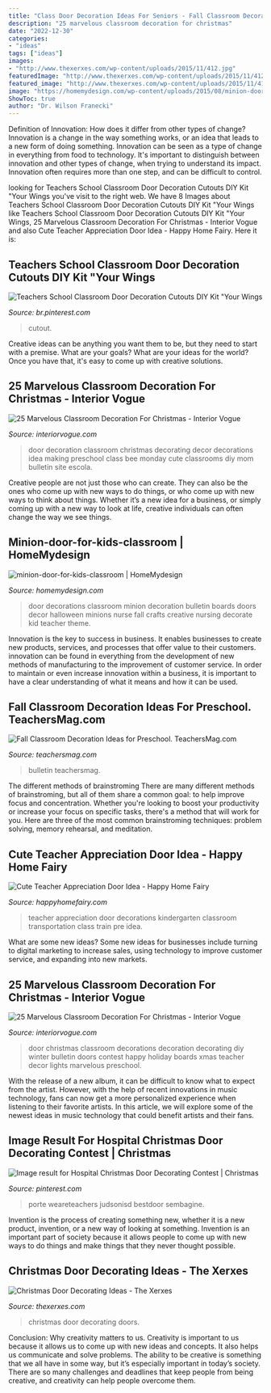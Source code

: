 ```yaml
---
title: "Class Door Decoration Ideas For Seniors - Fall Classroom Decoration Ideas For Preschool. Teachersmag.com"
description: "25 marvelous classroom decoration for christmas"
date: "2022-12-30"
categories:
- "ideas"
tags: ["ideas"]
images:
- "http://www.thexerxes.com/wp-content/uploads/2015/11/412.jpg"
featuredImage: "http://www.thexerxes.com/wp-content/uploads/2015/11/412.jpg"
featured_image: "http://www.thexerxes.com/wp-content/uploads/2015/11/412.jpg"
image: "https://homemydesign.com/wp-content/uploads/2015/08/minion-door-for-kids-classroom.jpg"
ShowToc: true
author: "Dr. Wilson Franecki"
---
```



Definition of Innovation: How does it differ from other types of change?
Innovation is a change in the way something works, or an idea that leads to a new form of doing something. Innovation can be seen as a type of change in everything from food to technology. It's important to distinguish between innovation and other types of change, when trying to understand its impact. Innovation often requires more than one step, and can be difficult to control.

	

		
looking for Teachers School Classroom Door Decoration Cutouts DIY Kit &quot;Your Wings you've visit to the right web. We have 8 Images about Teachers School Classroom Door Decoration Cutouts DIY Kit &quot;Your Wings like Teachers School Classroom Door Decoration Cutouts DIY Kit &quot;Your Wings, 25 Marvelous Classroom Decoration For Christmas - Interior Vogue and also Cute Teacher Appreciation Door Idea - Happy Home Fairy. Here it is:
		
    
## Teachers School Classroom Door Decoration Cutouts DIY Kit &quot;Your Wings

<img loading=lazy src="https://i.pinimg.com/736x/8f/80/c6/8f80c6e800fc9086ba65dae57243e2ee.jpg" onerror="this.onerror=null;this.src='https://tse1.mm.bing.net/th?id=OIP.73j2RjK3txE9U-bRmyrhBgHaL9&amp;pid=15.1';" alt="Teachers School Classroom Door Decoration Cutouts DIY Kit &quot;Your Wings">

_Source: br.pinterest.com_

>cutout. 

	

Creative ideas can be anything you want them to be, but they need to start with a premise. What are your goals? What are your ideas for the world? Once you have that, it's easy to come up with creative solutions.

    
## 25 Marvelous Classroom Decoration For Christmas - Interior Vogue

<img loading=lazy src="http://interiorvogue.com/wp-content/uploads/2016/10/School-Door-Decoration-Ideas.jpg" onerror="this.onerror=null;this.src='https://tse4.mm.bing.net/th?id=OIP.XvmLC6n84cqs00F9tnHUnAHaJ4&amp;pid=15.1';" alt="25 Marvelous Classroom Decoration For Christmas - Interior Vogue">

_Source: interiorvogue.com_

>door decoration classroom christmas decorating decor decorations idea making preschool class bee monday cute classrooms diy mom bulletin site escola. 

	

Creative people are not just those who can create. They can also be the ones who come up with new ways to do things, or who come up with new ways to think about things. Whether it’s a new idea for a business, or simply coming up with a new way to look at life, creative individuals can often change the way we see things.

    
## Minion-door-for-kids-classroom | HomeMydesign

<img loading=lazy src="https://homemydesign.com/wp-content/uploads/2015/08/minion-door-for-kids-classroom.jpg" onerror="this.onerror=null;this.src='https://tse1.mm.bing.net/th?id=OIP.aHCddUBqtt42CdfJ5_ud9AHaJ4&amp;pid=15.1';" alt="minion-door-for-kids-classroom | HomeMydesign">

_Source: homemydesign.com_

>door decorations classroom minion decoration bulletin boards doors decor halloween minions nurse fall crafts creative nursing decorate kid teacher theme. 

	

Innovation is the key to success in business. It enables businesses to create new products, services, and processes that offer value to their customers. innovation can be found in everything from the development of new methods of manufacturing to the improvement of customer service. In order to maintain or even increase innovation within a business, it is important to have a clear understanding of what it means and how it can be used.

    
## Fall Classroom Decoration Ideas For Preschool. TeachersMag.com

<img loading=lazy src="http://teachersmag.com/wp-content/uploads/2019/10/Fall-Door-Decoration1.jpg" onerror="this.onerror=null;this.src='https://tse1.mm.bing.net/th?id=OIP.3Qn13xh_uFGZrT-XHioJ-wHaJ4&amp;pid=15.1';" alt="Fall Classroom Decoration Ideas for Preschool. TeachersMag.com">

_Source: teachersmag.com_

>bulletin teachersmag. 

	

The different methods of brainstroming
There are many different methods of brainstroming, but all of them share a common goal: to help improve focus and concentration. Whether you're looking to boost your productivity or increase your focus on specific tasks, there's a method that will work for you. Here are three of the most common brainstroming techniques: problem solving, memory rehearsal, and meditation.

    
## Cute Teacher Appreciation Door Idea - Happy Home Fairy

<img loading=lazy src="http://happyhomefairy.com/wp-content/uploads/2013/05/teacher-appreciation-door41.jpg" onerror="this.onerror=null;this.src='https://tse3.mm.bing.net/th?id=OIP.j-g8WSCXWKlAnzJqb3HiiwHaLH&amp;pid=15.1';" alt="Cute Teacher Appreciation Door Idea - Happy Home Fairy">

_Source: happyhomefairy.com_

>teacher appreciation door decorations kindergarten classroom transportation class train pre idea. 

	

What are some new ideas?
Some new ideas for businesses include turning to digital marketing to increase sales, using technology to improve customer service, and expanding into new markets.

    
## 25 Marvelous Classroom Decoration For Christmas - Interior Vogue

<img loading=lazy src="http://interiorvogue.com/wp-content/uploads/2016/10/Christmas-Door-Decorating-Ideas.jpg" onerror="this.onerror=null;this.src='https://tse3.mm.bing.net/th?id=OIP.S81lWqfNvtwAwvCUlnlxdQDgEs&amp;pid=15.1';" alt="25 Marvelous Classroom Decoration For Christmas - Interior Vogue">

_Source: interiorvogue.com_

>door christmas classroom decorations decoration decorating diy winter bulletin doors contest happy holiday boards xmas teacher decor lights marvelous preschool. 

	

With the release of a new album, it can be difficult to know what to expect from the artist. However, with the help of recent innovations in music technology, fans can now get a more personalized experience when listening to their favorite artists. In this article, we will explore some of the newest ideas in music technology that could benefit artists and their fans.

    
## Image Result For Hospital Christmas Door Decorating Contest | Christmas

<img loading=lazy src="https://i.pinimg.com/736x/5d/e6/08/5de608458e55013f6120a7a9e086069a.jpg" onerror="this.onerror=null;this.src='https://tse1.mm.bing.net/th?id=OIP.jTIe2F-X8eXWCl4wB6G9iwHaNK&amp;pid=15.1';" alt="Image result for Hospital Christmas Door Decorating Contest | Christmas">

_Source: pinterest.com_

>porte weareteachers judsonisd bestdoor sembagine. 

	

Invention is the process of creating something new, whether it is a new product, invention, or a new way of looking at something. Invention is an important part of society because it allows people to come up with new ways to do things and make things that they never thought possible.

    
## Christmas Door Decorating Ideas - The Xerxes

<img loading=lazy src="http://www.thexerxes.com/wp-content/uploads/2015/11/412.jpg" onerror="this.onerror=null;this.src='https://tse3.mm.bing.net/th?id=OIP.2_aGmihiA-FCRxlYqcuOswHaLH&amp;pid=15.1';" alt="Christmas Door Decorating Ideas - The Xerxes">

_Source: thexerxes.com_

>christmas door decorating doors. 

	

Conclusion: Why creativity matters to us.
Creativity is important to us because it allows us to come up with new ideas and concepts. It also helps us communicate and solve problems. The ability to be creative is something that we all have in some way, but it’s especially important in today’s society. There are so many challenges and deadlines that keep people from being creative, and creativity can help people overcome them.

